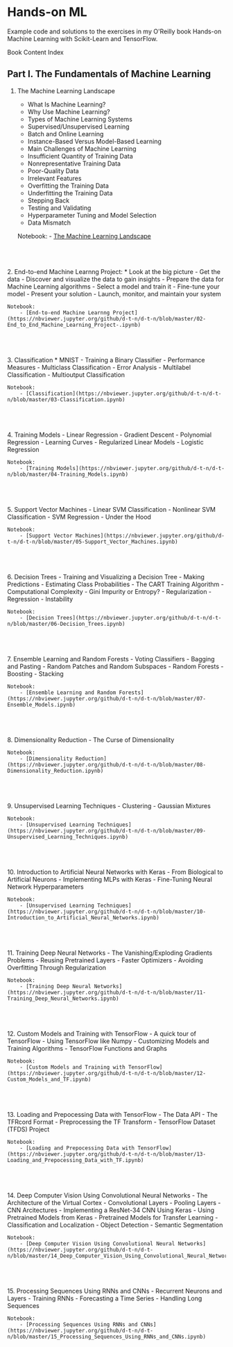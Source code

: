 # Hands-on ML
 Example code and solutions to the exercises in my O'Reilly book Hands-on Machine Learning with Scikit-Learn and TensorFlow.

 Book Content Index

## Part I. The Fundamentals of Machine Learning
1. The Machine Learning Landscape
    - What Is Machine Learning?
    - Why Use Machine Learning?
    - Types of Machine Learning Systems
    - Supervised/Unsupervised Learning
    - Batch and Online Learning
    - Instance-Based Versus Model-Based Learning 
    - Main Challenges of Machine Learning
    - Insufficient Quantity of Training Data
    - Nonrepresentative Training Data
    - Poor-Quality Data
    - Irrelevant Features
    - Overfitting the Training Data
    - Underfitting the Training Data
    - Stepping Back
    - Testing and Validating
    - Hyperparameter Tuning and Model Selection
    - Data Mismatch

    Notebook:
        - [The Machine Learning Landscape](https://nbviewer.jupyter.org/github/d-t-n/d-t-n/blob/master/01-The_ML_Landscape.ipynb)
<br />
<br />
<br /> 
2. End-to-end Machine Learnng Project:
    * Look at the big picture
    - Get the data
    - Discover and visualize the data to gain insights
    - Prepare the data for Machine Learning algorithms
    - Select a model and train it
    - Fine-tune your model
    - Present your solution
    - Launch, monitor, and maintain your system

    Notebook:
        - [End-to-end Machine Learnng Project](https://nbviewer.jupyter.org/github/d-t-n/d-t-n/blob/master/02-End_to_End_Machine_Learning_Project-.ipynb)
<br />
<br />
<br />
3. Classification
    * MNIST
    - Training a Binary Classifier
    - Performance Measures
    - Multiclass Classification
    - Error Analysis
    - Multilabel Classification
    - Multioutput Classification

    Notebook:
        - [Classification](https://nbviewer.jupyter.org/github/d-t-n/d-t-n/blob/master/03-Classification.ipynb)
<br />
<br />
<br />
4. Training Models
    - Linear Regression
    - Gradient Descent
    - Polynomial Regression
    - Learning Curves
    - Regularized Linear Models
    - Logistic Regression

    Notebook:
        - [Training Models](https://nbviewer.jupyter.org/github/d-t-n/d-t-n/blob/master/04-Training_Models.ipynb)
<br />
<br />
<br />
5. Support Vector Machines
    - Linear SVM Classification
    - Nonlinear SVM Classification
    - SVM Regression
    - Under the Hood

    Notebook:
        - [Support Vector Machines](https://nbviewer.jupyter.org/github/d-t-n/d-t-n/blob/master/05-Support_Vector_Machines.ipynb)
<br />
<br />
<br />
6. Decision Trees
    - Training and Visualizing a Decision Tree
    - Making Predictions
    - Estimating Class Probabilities
    - The CART Training Algorithm
    - Computational Complexity
    - Gini Impurity or Entropy?
    - Regularization
    - Regression
    - Instability

    Notebook:
        - [Decision Trees](https://nbviewer.jupyter.org/github/d-t-n/d-t-n/blob/master/06-Decision_Trees.ipynb)
<br />
<br />
<br />
7. Ensemble Learning and Random Forests
    - Voting Classifiers
    - Bagging and Pasting
    - Random Patches and Random Subspaces
    - Random Forests
    - Boosting
    - Stacking

    Notebook:
        - [Ensemble Learning and Random Forests](https://nbviewer.jupyter.org/github/d-t-n/d-t-n/blob/master/07-Ensemble_Models.ipynb)
<br />
<br />
<br />
8. Dimensionality Reduction
    - The Curse of Dimensionality

    Notebook:
        - [Dimensionality Reduction](https://nbviewer.jupyter.org/github/d-t-n/d-t-n/blob/master/08-Dimensionality_Reduction.ipynb)
<br />
<br />
<br />
9. Unsupervised Learning Techniques
    - Clustering
    - Gaussian Mixtures

    Notebook:
        - [Unsupervised Learning Techniques](https://nbviewer.jupyter.org/github/d-t-n/d-t-n/blob/master/09-Unsupervised_Learning_Techniques.ipynb)
<br />
<br />
<br />
10. Introduction to Artificial Neural Networks with Keras
    - From Biological to Artificial Neurons
    - Implementing MLPs with Keras
    - Fine-Tuning Neural Network Hyperparameters

    Notebook:
        - [Unsupervised Learning Techniques](https://nbviewer.jupyter.org/github/d-t-n/d-t-n/blob/master/10-Introduction_to_Artificial_Neural_Networks.ipynb)
<br />
<br />
<br />
11. Training Deep Neural Networks
    - The Vanishing/Exploding Gradients Problems
    - Reusing Pretrained Layers
    - Faster Optimizers
    - Avoiding Overfitting Through Regularization

    Notebook:
        - [Training Deep Neural Networks](https://nbviewer.jupyter.org/github/d-t-n/d-t-n/blob/master/11-Training_Deep_Neural_Networks.ipynb)
<br />
<br />
<br />
12. Custom Models and Training with TensorFlow
    - A quick tour of TensorFlow
    - Using TensorFlow like Numpy
    - Customizing Models and Training Algorithms
    - TensorFlow Functions and Graphs

    Notebook:
        - [Custom Models and Training with TensorFlow](https://nbviewer.jupyter.org/github/d-t-n/d-t-n/blob/master/12-Custom_Models_and_TF.ipynb)
<br />
<br />
<br />
13. Loading and Prepocessing Data with TensorFlow
    - The Data API
    - The TFRcord Format
    - Preprocessing the TF Transform
    - TensorFlow Dataset (TFDS) Project

    Notebook:
        - [Loading and Prepocessing Data with TensorFlow](https://nbviewer.jupyter.org/github/d-t-n/d-t-n/blob/master/13-Loading_and_Prepocessing_Data_with_TF.ipynb)
<br />
<br />
<br />
14. Deep Computer Vision Using Convolutional Neural Networks
    - The Architecture of the Virtual Cortex
    - Convolutional Layers
    - Pooling Layers
    - CNN Arcitectures
    - Implementing a ResNet-34 CNN Using Keras
    - Using Pretrained Models from Keras
    - Pretrained Models for Transfer Learning
    - Classification and Localization
    - Object Detection
    - Semantic Segmentation

    Notebook:
        - [Deep Computer Vision Using Convolutional Neural Networks](https://nbviewer.jupyter.org/github/d-t-n/d-t-n/blob/master/14_Deep_Computer_Vision_Using_Convolutional_Neural_Networks.ipynb)
<br />
<br />
<br />
15. Processing Sequences Using RNNs and CNNs
    - Recurrent Neurons and Layers
    - Training RNNs
    - Forecasting a Time Series
    - Handling Long Sequences

    Notebook:
        - [Processing Sequences Using RNNs and CNNs](https://nbviewer.jupyter.org/github/d-t-n/d-t-n/blob/master/15_Processing_Sequences_Using_RNNs_and_CNNs.ipynb)